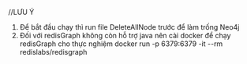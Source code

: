 //LƯU Ý
1. Để bắt đầu chạy thì run file DeleteAllNode trước để làm trống Neo4j
2. Đối với redisGraph không còn hỗ trợ java nên cài docker để chạy redisGraph cho thực nghiệm
docker run -p 6379:6379 -it --rm redislabs/redisgraph